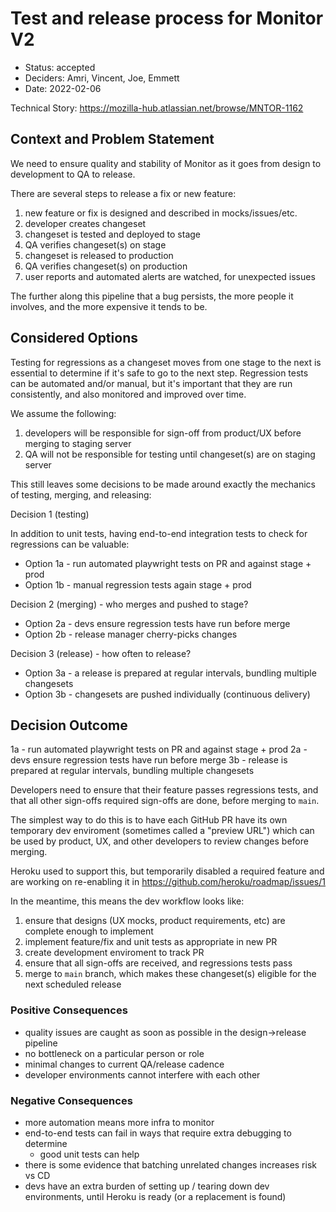 # Test and release process for Monitor V2

* Status: accepted
* Deciders: Amri, Vincent, Joe, Emmett
* Date: 2022-02-06

Technical Story: https://mozilla-hub.atlassian.net/browse/MNTOR-1162

## Context and Problem Statement

We need to ensure quality and stability of Monitor as it goes from
design to development to QA to release.

There are several steps to release a fix or new feature:

1. new feature or fix is designed and described in mocks/issues/etc.
2. developer creates changeset
3. changeset is tested and deployed to stage
4. QA verifies changeset(s) on stage
5. changeset is released to production
6. QA verifies changeset(s) on production
7. user reports and automated alerts are watched, for unexpected issues

The further along this pipeline that a bug persists, the more people it
involves, and the more expensive it tends to be.

## Considered Options

Testing for regressions as a changeset moves from one stage to the next
is essential to determine if it's safe to go to the next step. Regression
tests can be automated and/or manual, but it's important that they are
run consistently, and also monitored and improved over time.

We assume the following:

1. developers will be responsible for sign-off from product/UX before merging to staging server
2. QA will not be responsible for testing until changeset(s) are on staging server

This still leaves some decisions to be made around exactly the mechanics of
testing, merging, and releasing:

Decision 1 (testing)

In addition to unit tests, having end-to-end integration tests to check
for regressions can be valuable:

* Option 1a - run automated playwright tests on PR and against stage + prod
* Option 1b - manual regression tests again stage + prod

Decision 2 (merging) - who merges and pushed to stage?

* Option 2a - devs ensure regression tests have run before merge
* Option 2b - release manager cherry-picks changes

Decision 3 (release) - how often to release?

* Option 3a - a release is prepared at regular intervals, bundling multiple changesets
* Option 3b - changesets are pushed individually (continuous delivery)

## Decision Outcome

1a - run automated playwright tests on PR and against stage + prod
2a - devs ensure regression tests have run before merge
3b - release is prepared at regular intervals, bundling multiple changesets

Developers need to ensure that their feature passes regressions tests,
and that all other sign-offs required sign-offs are done, before merging to
`main`.

The simplest way to do this is to have each GitHub PR have its own temporary
dev enviroment (sometimes called a "preview URL") which can be used by
product, UX, and other developers to review changes before merging.

Heroku used to support this, but temporarily disabled a required feature and
 are working on re-enabling it in https://github.com/heroku/roadmap/issues/1

In the meantime, this means the dev workflow looks like:

1. ensure that designs (UX mocks, product requirements, etc) are complete enough to implement
2. implement feature/fix and unit tests as appropriate in new PR
3. create development enviroment to track PR
4. ensure that all sign-offs are received, and regressions tests pass
5. merge to `main` branch, which makes these changeset(s) eligible for the next scheduled release

### Positive Consequences <!-- optional -->

* quality issues are caught as soon as possible in the design->release pipeline
* no bottleneck on a particular person or role
* minimal changes to current QA/release cadence
* developer environments cannot interfere with each other

### Negative Consequences <!-- optional -->

* more automation means more infra to monitor
* end-to-end tests can fail in ways that require extra debugging to determine
  * good unit tests can help
* there is some evidence that batching unrelated changes increases risk vs CD
* devs have an extra burden of setting up / tearing down dev environments, until Heroku is ready (or a replacement is found)
